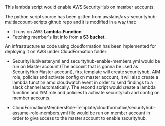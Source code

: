 
This lambda script would enable AWS SecurityHub on member accounts.

The python script source has been gotten from awslabs/aws-securityhub-multiaccount-scripts github repo and it is modified in a way that:
- It runs on AWS **Lambda-Function**
- Fetching member's list info from a **S3 bucket**.

An infrastructure as code using cloudformation has been implemented for deploying it on AWS under CloudFormation folder:

- SecurityHubMaster.yml and securityhub-enable-members.yml would be run on Master account (The account that is gonna be used as SecurityHub Master account), first template will create securityhub, AIM role, policies and activate config on master account, it will also create a lambda function amd cloudwatch event in order to send findings to a slack channel automatically. The second script would create a lambda function and IAM role and policies to activate securityhub and config on member accounts.

 - CloudFormation/MembersRole-Template/cloudformation/securityhub-assume-role-members.yml file would be run on member account in order to giva access to the master account to enable securityhub.

